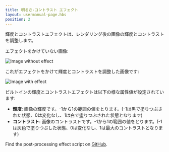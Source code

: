 ```yaml
---
title: 明るさ-コントラスト エフェクト
layout: usermanual-page.hbs
position: 2
---
```


輝度とコントラストエフェクトは、レンダリング後の画像の輝度とコントラストを調整します。

エフェクトをかけていない画像:

![Image without effect][1]

これがエフェクトをかけて輝度とコントラストを調整した画像です:

![Image with effect][2]

ビルトインの輝度とコントラストエフェクトは以下の様な属性値が設定されています:

* **輝度**: 画像の輝度です。-1から1の範囲の値をとります。(-1は黒で塗りつぶされた状態、0は変化なし、1は白で塗りつぶされた状態となります)
* **コントラスト**: 画像のコントラストです。-1から1の範囲の値をとります。(-1は灰色で塗りつぶした状態、0は変化なし、1は最大のコントラストとなります)

Find the post-processing effect script on [GitHub][3].

[1]: /images/platform/posteffects/without_effects.png
[2]: /images/platform/posteffects/with_brightness_contrast.png
[3]: https://github.com/playcanvas/engine/blob/main/scripts/posteffects/posteffect-brightnesscontrast.js
